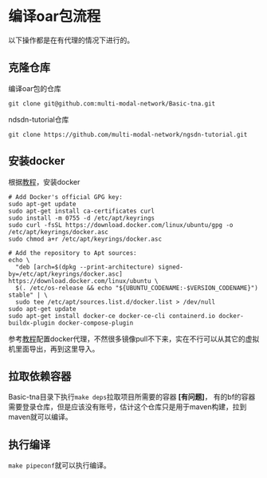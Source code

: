 # 编译oar包流程
以下操作都是在有代理的情况下进行的。

## 克隆仓库

编译oar包的仓库

```shell
git clone git@github.com:multi-modal-network/Basic-tna.git

```

ndsdn-tutorial仓库

```shell
git clone https://github.com/multi-modal-network/ngsdn-tutorial.git
```

## 安装docker

根据[教程](https://docs.docker.com/engine/install/ubuntu/)，安装docker

```shell
# Add Docker's official GPG key:
sudo apt-get update
sudo apt-get install ca-certificates curl
sudo install -m 0755 -d /etc/apt/keyrings
sudo curl -fsSL https://download.docker.com/linux/ubuntu/gpg -o /etc/apt/keyrings/docker.asc
sudo chmod a+r /etc/apt/keyrings/docker.asc

# Add the repository to Apt sources:
echo \
  "deb [arch=$(dpkg --print-architecture) signed-by=/etc/apt/keyrings/docker.asc] https://download.docker.com/linux/ubuntu \
  $(. /etc/os-release && echo "${UBUNTU_CODENAME:-$VERSION_CODENAME}") stable" | \
  sudo tee /etc/apt/sources.list.d/docker.list > /dev/null
sudo apt-get update
sudo apt-get install docker-ce docker-ce-cli containerd.io docker-buildx-plugin docker-compose-plugin
```
参考[教程](https://blog.csdn.net/W25679/article/details/140442416)配置docker代理，不然很多镜像pull不下来，实在不行可以从其它的虚拟机里面导出，再到这里导入。

## 拉取依赖容器

Basic-tna目录下执行`make deps`拉取项目所需要的容器 **[有问题]**，
有的bf的容器需要登录仓库，但是应该没有账号，估计这个仓库只是用于maven构建，拉到maven就可以编译。
## 执行编译
`make pipeconf`就可以执行编译。

